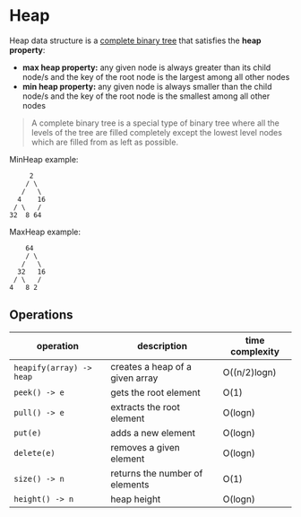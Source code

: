 # Heap

Heap data structure is a [complete binary tree](https://en.wikipedia.org/wiki/Binary_tree) 
that satisfies the **heap property**:
- **max heap property:** any given node is always greater than its child node/s and the 
  key of the root node is the largest among all other nodes 
- **min heap property:** any given node is always smaller than the child node/s and the
  key of the root node is the smallest among all other nodes

> A complete binary tree is a special type of binary tree where all the levels of the tree 
> are filled completely except the lowest level nodes which are filled from as left as possible.

MinHeap example:

```text
     2   
    / \  
   /   \ 
  4    16
 / \   / 
32  8 64 
```

MaxHeap example:

```text
    64   
    / \  
   /   \ 
  32   16
 / \   / 
4   8 2 
```

## Operations

| operation                | description                     | time complexity |
|--------------------------|---------------------------------|-----------------|
| `heapify(array) -> heap` | creates a heap of a given array | O((n/2)logn)    |
| `peek() -> e`            | gets the root element           | O(1)            | 
| `pull() -> e`            | extracts the root element       | O(logn)         |
| `put(e)`                 | adds a new element              | O(logn)         |
| `delete(e)`              | removes a given element         | O(logn)         |
| `size() -> n`            | returns the number of elements  | O(1)            |
| `height() -> n`          | heap height                     | O(logn)         |